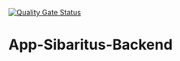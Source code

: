 [![Quality Gate Status](https://sonarcloud.io/api/project_badges/measure?project=isdi-coders-2022_David-Cuartas_Back-Final-Project-202209-BCN&metric=alert_status)](https://sonarcloud.io/summary/new_code?id=isdi-coders-2022_David-Cuartas_Back-Final-Project-202209-BCN)
# App-Sibaritus-Backend
